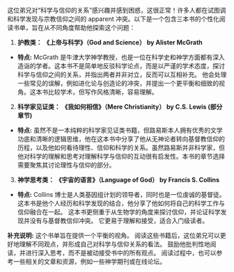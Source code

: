 这位弟兄对“科学与信仰的关系”感兴趣并感到困惑，这很正常！许多人都在试图调和科学发现与宗教信仰之间的 apparent 冲突。以下是一个包含三本书的个性化阅读书单，旨在从不同角度帮助他探索这个问题：


1. **护教类：  《上帝与科学》（God and Science）  by  Alister McGrath**

* **特点:**  McGrath 是牛津大学神学教授，也是一位在科学史和神学方面都有深入造诣的学者。这本书不是简单地反驳科学论点，而是以严谨的学术态度，探讨科学与信仰之间的关系，并指出两者并非对立，反而可以互相补充。 他会处理一些常见的误解，例如进化论与创造论的冲突，并提出一个更平衡和细致的视角。这本书比较学术，但写作风格清晰，容易理解。


2. **科学家见证类： 《我如何相信》（Mere Christianity） by C.S. Lewis (部分章节)**

* **特点:**  虽然不是一本纯粹的科学家见证类书籍，但路易斯本人拥有优秀的文学功底和清晰的逻辑思维，他在这本书中分享了他从无神论者转向基督教信仰的历程，以及他如何看待理性、信仰和科学的关系。虽然路易斯并非科学家，但他对科学的理解和思考对理解科学与信仰的互动很有启发性。本书的章节选择需要聚焦其讨论理性与信仰的部分。


3. **神学思考类： 《宇宙的语言》（Language of God） by Francis S. Collins**

* **特点:**  Collins 博士是人类基因组计划的领导者，同时也是一位虔诚的基督徒。 这本书是他个人经历和科学发现的结合，他分享了他如何将自己的科学工作与信仰融合在一起。 这本书更侧重于从生物学的角度来探讨信仰，并论证科学发现并没有与基督教信仰冲突。  它更易于理解和接受，适合入门级读者。


**补充说明:**  这个书单旨在提供一个平衡的视角。  阅读这些书籍后，这位弟兄可以更好地理解不同观点，并形成自己对科学与信仰关系的看法。  鼓励他批判性地阅读，并进行深入思考，而不是被动接受书中的所有观点。  阅读过程中，也可以参考一些相关的文章和资源，例如一些神学期刊或在线论坛。
